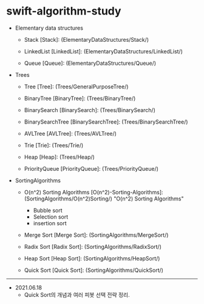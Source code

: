 # swift-algorithm-study

- Elementary data structures

  - Stack [Stack]: (ElementaryDataStructures/Stack/)

  - LinkedList [LinkedList]: (ElementaryDataStructures/LinkedList/)

  - Queue [Queue]: (ElementaryDataStructures/Queue/)

- Trees

  - Tree [Tree]: (Trees/GeneralPurposeTree/)

  - BinaryTree [BinaryTree]: (Trees/BinaryTree/)

  - BinarySearch [BinarySearch]: (Trees/BinarySearch/)

  - BinarySearchTree [BinarySearchTree]: (Trees/BinarySearchTree/)

  - AVLTree [AVLTree]: (Trees/AVLTree/)

  - Trie [Trie]: (Trees/Trie/)

  - Heap [Heap]: (Trees/Heap/)

  - PriorityQueue [PriorityQueue]: (Trees/PriorityQueue/)

- SortingAlgorithms

  - O(n^2) Sorting Algorithms [O(n^2)-Sorting-Algorithms]: (SortingAlgorithms/O(n^2)Sorting/)	"O(n^2) Sorting Algorithms"
    - Bubble sort
    - Selection sort
    - insertion sort
    
  - Merge Sort [Merge Sort]: (SortingAlgorithms/MergeSort/)
  
  - Radix Sort [Radix Sort]: (SortingAlgorithms/RadixSort/)
  
  - Heap Sort [Heap Sort]: (SortingAlgorithms/HeapSort/)
  
  - Quick Sort [Quick Sort]: (SortingAlgorithms/QuickSort/)


---

- 2021.06.18
  - Quick Sort의 개념과 여러 피봇 선택 전략 정리.

